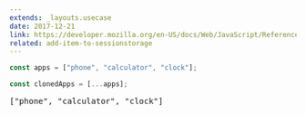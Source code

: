 ```yaml
---
extends: _layouts.usecase
date: 2017-12-21
link: https://developer.mozilla.org/en-US/docs/Web/JavaScript/Reference/Operators/Spread_operator
related: add-item-to-sessionstorage
---
```



```javascript
const apps = ["phone", "calculator", "clock"];

const clonedApps = [...apps];
```

<pre class="output">["phone", "calculator", "clock"]</pre>
